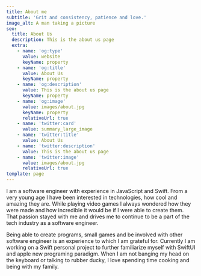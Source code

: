 ```yaml
---
title: About me
subtitle: 'Grit and consistency, patience and love.'
image_alt: A man taking a picture
seo:
  title: About Us
  description: This is the about us page
  extra:
    - name: 'og:type'
      value: website
      keyName: property
    - name: 'og:title'
      value: About Us
      keyName: property
    - name: 'og:description'
      value: This is the about us page
      keyName: property
    - name: 'og:image'
      value: images/about.jpg
      keyName: property
      relativeUrl: true
    - name: 'twitter:card'
      value: summary_large_image
    - name: 'twitter:title'
      value: About Us
    - name: 'twitter:description'
      value: This is the about us page
    - name: 'twitter:image'
      value: images/about.jpg
      relativeUrl: true
template: page
---
```

I am a software engineer with experience in JavaScript and Swift. From a very young age I have been interested in technologies, how cool and amazing they are. While playing video games I always wondered how they were made and how incredible it would be if I were able to create them. That passion stayed with me and drives me to continue to be a part of the tech industry as a software engineer.

Being able to create programs, small games and be involved with other software engineer is an experience to which I am grateful for. Currently I am working on a Swift personal project to further familiarize myself with SwiftUI and apple new programing paradigm. When I am not banging my head on the keyboard or talking to rubber ducky, I love spending time cooking and being with my family.
